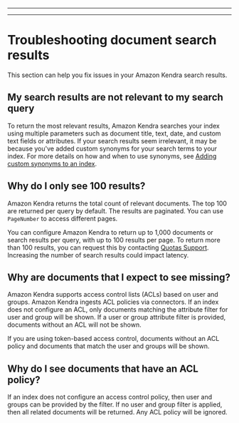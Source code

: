 --------

--------

# Troubleshooting document search results<a name="troubleshooting-search-results"></a>

This section can help you fix issues in your Amazon Kendra search results\.

## My search results are not relevant to my search query<a name="troubleshooting-search-results-results-not-relevant"></a>

To return the most relevant results, Amazon Kendra searches your index using multiple parameters such as document title, text, date, and custom text fields or attributes\. If your search results seem irrelevant, it may be because you've added custom synonyms for your search terms to your index\. For more details on how and when to use synonyms, see [Adding custom synonyms to an index](index-synonyms.md)\.

## Why do I only see 100 results?<a name="troubleshooting-search-results-missing-docs-only-hundred"></a>

Amazon Kendra returns the total count of relevant documents\. The top 100 are returned per query by default\. The results are paginated\. You can use `PageNumber` to access different pages\. 

You can configure Amazon Kendra to return up to 1,000 documents or search results per query, with up to 100 results per page\. To return more than 100 results, you can request this by contacting [Quotas Support](https://console.aws.amazon.com/servicequotas/)\. Increasing the number of search results could impact latency\.

## Why are documents that I expect to see missing?<a name="troubleshooting-search-results-missing-docs-expected-missing"></a>

Amazon Kendra supports access control lists \(ACLs\) based on user and groups\. Amazon Kendra ingests ACL policies via connectors\. If an index does not configure an ACL, only documents matching the attribute filter for user and group will be shown\. If a user or group attribute filter is provided, documents without an ACL will not be shown\. 

 If you are using token\-based access control, documents without an ACL policy and documents that match the user and groups will be shown\. 

## Why do I see documents that have an ACL policy?<a name="troubleshooting-search-results-missing-docs-acl"></a>

If an index does not configure an access control policy, then user and groups can be provided by the filter\. If no user and group filter is applied, then all related documents will be returned\. Any ACL policy will be ignored\. 